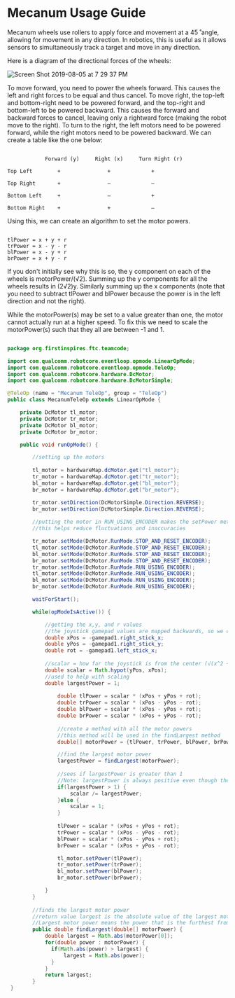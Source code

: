 # Mecanum Usage Guide

Mecanum wheels use rollers to apply force and movement at a 45 ̊ angle, allowing for movement in any direction. In robotics, this is useful as it allows sensors to simultaneously track a target and move in any direction.

Here is a diagram of the directional forces of the wheels:

![Screen Shot 2019-08-05 at 7 29 37 PM](https://user-images.githubusercontent.com/43021436/62506989-9187b900-b7b7-11e9-8a4d-52d96275aae9.png)

  To move forward, you need to power the wheels forward. This causes the left and right forces to be equal and thus cancel. To move right, the top-left and bottom-right need to be powered forward, and the top-right and bottom-left to be powered backward. This causes the forward and backward forces to cancel, leaving only a rightward force (making the robot move to the right). To turn to the right, the left motors need to be powered forward, while the right motors need to be powered backward. We can create a table like the one below:

```

            Forward (y)     Right (x)     Turn Right (r)

Top Left        +               +             +

Top Right       +               –             –

Bottom Left     +               –             +

Bottom Right    +               +             –

```

Using this, we can create an algorithm to set the motor powers.

```

tlPower = x + y + r
trPower = x - y - r
blPower = x - y + r
brPower = x + y - r

```

If you don't initially see why this is so, the y component on each of the wheels is motorPower/(√2). Summing up the y components for all the wheels results in (2√2)y. Similarly summing up the x components (note that you need to subtract tlPower and blPower because the power is in the left direction and not the right).

While the motorPower(s) may be set to a value greater than one, the motor cannot actually run at a higher speed. To fix this we need to scale the motorPower(s) such that they all are between -1 and 1.

```java

package org.firstinspires.ftc.teamcode;

import com.qualcomm.robotcore.eventloop.opmode.LinearOpMode;
import com.qualcomm.robotcore.eventloop.opmode.TeleOp;
import com.qualcomm.robotcore.hardware.DcMotor;
import com.qualcomm.robotcore.hardware.DcMotorSimple;

@TeleOp (name = "Mecanum TeleOp", group = "TeleOp") 
public class MecanumTeleOp extends LinearOpMode {

    private DcMotor tl_motor;
    private DcMotor tr_motor;
    private DcMotor bl_motor;
    private DcMotor br_motor;

    public void runOpMode() {

        //setting up the motors
        
        tl_motor = hardwareMap.dcMotor.get("tl_motor");
        tr_motor = hardwareMap.dcMotor.get("tr_motor");
        bl_motor = hardwareMap.dcMotor.get("bl_motor");
        br_motor = hardwareMap.dcMotor.get("br_motor");

        tr_motor.setDirection(DcMotorSimple.Direction.REVERSE);
        br_motor.setDirection(DcMotorSimple.Direction.REVERSE);
        
        //putting the motor in RUN_USING_ENCODER makes the setPower method sets a speed to the motor rather than a power
        //this helps reduce fluctuations and inaccuracies

        tr_motor.setMode(DcMotor.RunMode.STOP_AND_RESET_ENCODER);
        tl_motor.setMode(DcMotor.RunMode.STOP_AND_RESET_ENCODER);
        bl_motor.setMode(DcMotor.RunMode.STOP_AND_RESET_ENCODER);
        br_motor.setMode(DcMotor.RunMode.STOP_AND_RESET_ENCODER);
        tr_motor.setMode(DcMotor.RunMode.RUN_USING_ENCODER);
        tl_motor.setMode(DcMotor.RunMode.RUN_USING_ENCODER);
        bl_motor.setMode(DcMotor.RunMode.RUN_USING_ENCODER);
        br_motor.setMode(DcMotor.RunMode.RUN_USING_ENCODER);

        waitForStart();

        while(opModeIsActive()) {

            //getting the x,y, and r values
            //the joystick gamepad values are mapped backwards, so we correct by multiplying by -1 
            double xPos = -gamepad1.right_stick_x;
            double yPos = -gamepad1.right_stick_y;
            double rot = -gamepad1.left_stick_x;
            
            //scalar = how far the joystick is from the center (√(x^2 + y^2))
            double scalar = Math.hypot(yPos, xPos);
            //used to help with scaling
            double largestPower = 1;
                
                double tlPower = scalar * (xPos + yPos + rot);
                double trPower = scalar * (xPos - yPos - rot);
                double blPower = scalar * (xPos - yPos + rot);
                double brPower = scalar * (xPos + yPos - rot);
                
                //create a method with all the motor powers 
                //this method will be used in the findLargest method
                double[] motorPower = {tlPower, trPower, blPower, brPower};

                //find the largest motor power
                largestPower = findLargest(motorPower);
                
                //sees if largestPower is greater than 1 
                //Note: largestPower is always positive even though the motor powers may not be
                if(largestPower > 1) {
                    scalar /= largestPower;
                }else {
                    scalar = 1;
                }
                
                tlPower = scalar * (xPos + yPos + rot);
                trPower = scalar * (xPos - yPos - rot);
                blPower = scalar * (xPos - yPos + rot);
                brPower = scalar * (xPos + yPos - rot);

                tl_motor.setPower(tlPower);
                tr_motor.setPower(trPower);
                bl_motor.setPower(blPower);
                br_motor.setPower(brPower);

            }
        }  
        
        //finds the largest motor power
        //return value largest is the absolute value of the largest motor power
        //Largest motor power means the power that is the furthest from 0
        public double findLargest(double[] motorPower) {
            double largest = Math.abs(motorPower[0]);
            for(double power : motorPower) {
              if(Math.abs(power) > largest) {
                  largest = Math.abs(power);
              }
            }
            return largest;
        }
 }
            
```
